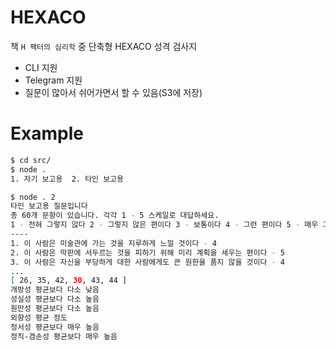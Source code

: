 # HEXACO

책 `H 팩터의 심리학` 중 단축형 HEXACO 성격 검사지 

* CLI 지원
* Telegram 지원
* 질문이 많아서 쉬어가면서 할 수 있음(S3에 저장)

# Example

```bash
$ cd src/
$ node .
1. 자기 보고용  2. 타인 보고용

$ node . 2
타인 보고용 질문입니다
총 60개 문항이 있습니다. 각각 1 - 5 스케일로 대답하세요.
1 - 전혀 그렇지 않다 2 - 그렇지 않은 편이다 3 - 보통이다 4 - 그런 편이다 5 - 매우 그렇다
----
1. 이 사람은 미술관에 가는 것을 지루하게 느낄 것이다 - 4
2. 이 사람은 막판에 서두르는 것을 피하기 위해 미리 계획을 세우는 편이다 - 5
3. 이 사람은 자신을 부당하게 대한 사람에게도 큰 원한을 품지 않을 것이다 - 4
...
[ 26, 35, 42, 30, 43, 44 ]
개방성 평균보다 다소 낮음
성실성 평균보다 다소 높음
원만성 평균보다 다소 높음
외향성 평균 정도
정서성 평균보다 매우 높음
정직-겸손성 평균보다 매우 높음
```

